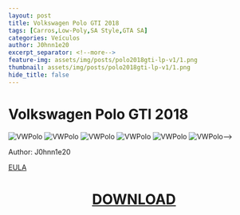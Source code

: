 ```yaml
---
layout: post
title: Volkswagen Polo GTI 2018
tags: [Carros,Low-Poly,SA Style,GTA SA]
categories: Veículos
author: J0hnn1e20
excerpt_separator: <!--more-->
feature-img: assets/img/posts/polo2018gti-lp-v1/1.png
thumbnail: assets/img/posts/polo2018gti-lp-v1/1.png
hide_title: false
---
```


# Volkswagen Polo GTI 2018

![VWPolo](/page/assets/img/posts/polo2018gti-lp-v1/1.png)
![VWPolo](/page/assets/img/posts/polo2018gti-lp-v1/2.png)
![VWPolo](/page/assets/img/posts/polo2018gti-lp-v1/3.png)
![VWPolo](/page/assets/img/posts/polo2018gti-lp-v1/4.png)
![VWPolo](/page/assets/img/posts/polo2018gti-lp-v1/5.png)
![VWPolo](/page/assets/img/posts/polo2018gti-lp-v1/6.png)-->
<!--<div class="sketchfab-embed-wrapper"> <iframe title="Volkswagen Polo GTI 2018" frameborder="0" allowfullscreen mozallowfullscreen="true" webkitallowfullscreen="true" allow="autoplay; fullscreen; xr-spatial-tracking" xr-spatial-tracking execution-while-out-of-viewport execution-while-not-rendered web-share width="1200" height="500" src="https://sketchfab.com/models/a38126b37aff4c33b46833759df29822/embed?ui_hint=0&ui_theme=dark"> </iframe> </div>-->

Author: J0hnn1e20

[EULA](https://j0hnn1e20.github.io/page/EULA.html)

<h1 style="text-align: center; color: white;">
    <a href="/page/assets/file/PoloGTI2018-Civil.zip" download>DOWNLOAD</a>
<h1>